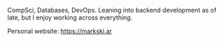 CompSci, Databases, DevOps. Leaning into backend development as of late, but I enjoy working across everything.

Personal website: https://markski.ar
